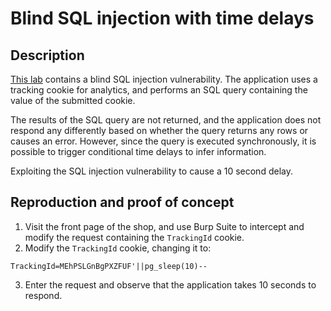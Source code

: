 # Blind SQL injection with time delays

## Description

[This lab](https://portswigger.net/web-security/sql-injection/blind/lab-time-delays) contains a blind SQL injection vulnerability. The application uses a tracking cookie for analytics, and performs an SQL query containing the value of the submitted cookie.

The results of the SQL query are not returned, and the application does not respond any differently based on whether the query returns any rows or causes an error. However, since the query is executed synchronously, it is possible to trigger conditional time delays to infer information.

Exploiting the SQL injection vulnerability to cause a 10 second delay. 

## Reproduction and proof of concept

1. Visit the front page of the shop, and use Burp Suite to intercept and modify the request containing the `TrackingId` cookie.
2. Modify the `TrackingId` cookie, changing it to:

```text
TrackingId=MEhPSLGnBgPXZFUF'||pg_sleep(10)--
```
    
3. Enter the request and observe that the application takes 10 seconds to respond.
